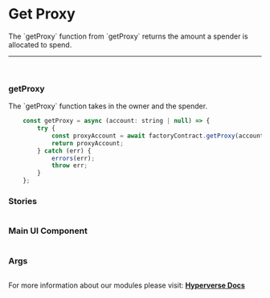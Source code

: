 # Get Proxy

<p> The `getProxy` function from `getProxy` returns the amount a spender is allocated to spend. </p>

---

<br>

### getProxy

<p> The `getProxy` function takes in the owner and the spender. </p>

```jsx
	const getProxy = async (account: string | null) => {
		try {
			const proxyAccount = await factoryContract.getProxy(account);
			return proxyAccount;
		} catch (err) {
			errors(err);
			throw err;
		}
	};
```

### Stories

```jsx

```

### Main UI Component

```jsx

```

### Args

```jsx

```

For more information about our modules please visit: [**Hyperverse Docs**](docs.hyperverse.dev)
